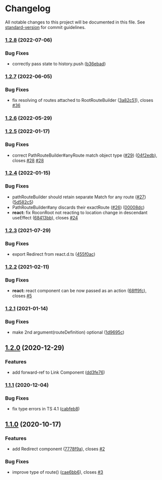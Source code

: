 # Changelog

All notable changes to this project will be documented in this file. See [standard-version](https://github.com/conventional-changelog/standard-version) for commit guidelines.

### [1.2.8](https://github.com/uhyo/rocon/compare/v1.2.7...v1.2.8) (2022-07-06)


### Bug Fixes

* correctly pass state to history.push ([b36ebad](https://github.com/uhyo/rocon/commit/b36ebadf95362a67173d6793aca98af0e6508ab9))

### [1.2.7](https://github.com/uhyo/rocon/compare/v1.2.6...v1.2.7) (2022-06-05)


### Bug Fixes

* fix resolving of routes attached to RootRouteBuilder ([3a82c51](https://github.com/uhyo/rocon/commit/3a82c5121ef93893b1badc6e20fe2c9db2aaf898)), closes [#36](https://github.com/uhyo/rocon/issues/36)

### [1.2.6](https://github.com/uhyo/rocon/compare/v1.2.5...v1.2.6) (2022-05-29)

### [1.2.5](https://github.com/uhyo/rocon/compare/v1.2.4...v1.2.5) (2022-01-17)


### Bug Fixes

* correct PathRouteBuilder#anyRoute match object type ([#29](https://github.com/uhyo/rocon/issues/29)) ([04f2edb](https://github.com/uhyo/rocon/commit/04f2edb429af24cf190ceb9f1f64386e27ef6f08)), closes [#28](https://github.com/uhyo/rocon/issues/28) [#28](https://github.com/uhyo/rocon/issues/28)

### [1.2.4](https://github.com/uhyo/rocon/compare/v1.2.3...v1.2.4) (2022-01-15)


### Bug Fixes

* pathRouteBuilder should retain separate Match for any route ([#27](https://github.com/uhyo/rocon/issues/27)) ([5d582c5](https://github.com/uhyo/rocon/commit/5d582c5c46242e26c2be60aef1fc45aba0adc15c))
* PathRouteBuilder#any discards their exactRoute ([#26](https://github.com/uhyo/rocon/issues/26)) ([00008dc](https://github.com/uhyo/rocon/commit/00008dc7af1903c72db83e7ff1a38aab027ad26c))
* **react:** fix RoconRoot not reacting to location change in descendant useEffect ([68413bb](https://github.com/uhyo/rocon/commit/68413bb1b9050df11653a336e56f952dcf175137)), closes [#24](https://github.com/uhyo/rocon/issues/24)

### [1.2.3](https://github.com/uhyo/rocon/compare/v1.2.2...v1.2.3) (2021-07-29)


### Bug Fixes

* export Redirect from react.d.ts ([455f0ac](https://github.com/uhyo/rocon/commit/455f0ac3501421faf5777d413c5e73724db9b951))

### [1.2.2](https://github.com/uhyo/rocon/compare/v1.2.1...v1.2.2) (2021-02-11)


### Bug Fixes

* **react:** react component can be now passed as an action ([68ff9fc](https://github.com/uhyo/rocon/commit/68ff9fc1723e409a407d706d81ce85bd0c731394)), closes [#5](https://github.com/uhyo/rocon/issues/5)

### [1.2.1](https://github.com/uhyo/rocon/compare/v1.2.0...v1.2.1) (2021-01-14)


### Bug Fixes

* make 2nd argument(routeDefinition) optional ([1d9695c](https://github.com/uhyo/rocon/commit/1d9695ca9979fdc7203367d10db4fece42338a4c))

## [1.2.0](https://github.com/uhyo/rocon/compare/v1.1.1...v1.2.0) (2020-12-29)


### Features

* add forward-ref to Link Component ([dd3fe76](https://github.com/uhyo/rocon/commit/dd3fe76752519f24a03c4946c0cc5a6129eebcfe))

### [1.1.1](https://github.com/uhyo/rocon/compare/v1.1.0...v1.1.1) (2020-12-04)


### Bug Fixes

* fix type errors in TS 4.1 ([cabfeb8](https://github.com/uhyo/rocon/commit/cabfeb8b9d715f040b04925f4ffed91296a7ebfa))

## [1.1.0](https://github.com/uhyo/rocon/compare/v1.0.0...v1.1.0) (2020-10-17)


### Features

* add Redirect component ([7778f9a](https://github.com/uhyo/rocon/commit/7778f9a81522ff8664632cf308241249d9e49ab9)), closes [#2](https://github.com/uhyo/rocon/issues/2)


### Bug Fixes

* improve type of route() ([cae6bb6](https://github.com/uhyo/rocon/commit/cae6bb658f2171e30d1d307b6a1ef7470c235f94)), closes [#3](https://github.com/uhyo/rocon/issues/3)
